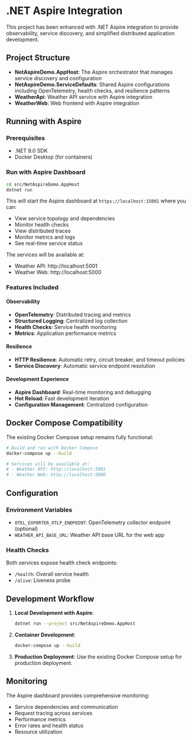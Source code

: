 # .NET Aspire Integration

This project has been enhanced with .NET Aspire integration to provide observability, service discovery, and simplified distributed application development.

## Project Structure

- **NetAspireDemo.AppHost**: The Aspire orchestrator that manages service discovery and configuration
- **NetAspireDemo.ServiceDefaults**: Shared Aspire configurations including OpenTelemetry, health checks, and resilience patterns
- **WeatherApi**: Weather API service with Aspire integration
- **WeatherWeb**: Web frontend with Aspire integration

## Running with Aspire

### Prerequisites
- .NET 9.0 SDK
- Docker Desktop (for containers)

### Run with Aspire Dashboard
```bash
cd src/NetAspireDemo.AppHost
dotnet run
```

This will start the Aspire dashboard at `https://localhost:15001` where you can:
- View service topology and dependencies
- Monitor health checks
- View distributed traces
- Monitor metrics and logs
- See real-time service status

The services will be available at:
- Weather API: http://localhost:5001
- Weather Web: http://localhost:5000

### Features Included

#### Observability
- **OpenTelemetry**: Distributed tracing and metrics
- **Structured Logging**: Centralized log collection
- **Health Checks**: Service health monitoring
- **Metrics**: Application performance metrics

#### Resilience
- **HTTP Resilience**: Automatic retry, circuit breaker, and timeout policies
- **Service Discovery**: Automatic service endpoint resolution

#### Development Experience
- **Aspire Dashboard**: Real-time monitoring and debugging
- **Hot Reload**: Fast development iteration
- **Configuration Management**: Centralized configuration

## Docker Compose Compatibility

The existing Docker Compose setup remains fully functional:

```bash
# Build and run with Docker Compose
docker-compose up --build

# Services will be available at:
# - Weather API: http://localhost:5001
# - Weather Web: http://localhost:5000
```

## Configuration

### Environment Variables
- `OTEL_EXPORTER_OTLP_ENDPOINT`: OpenTelemetry collector endpoint (optional)
- `WEATHER_API_BASE_URL`: Weather API base URL for the web app

### Health Checks
Both services expose health check endpoints:
- `/health`: Overall service health
- `/alive`: Liveness probe

## Development Workflow

1. **Local Development with Aspire**:
   ```bash
   dotnet run --project src/NetAspireDemo.AppHost
   ```

2. **Container Development**:
   ```bash
   docker-compose up --build
   ```

3. **Production Deployment**:
   Use the existing Docker Compose setup for production deployment.

## Monitoring

The Aspire dashboard provides comprehensive monitoring:
- Service dependencies and communication
- Request tracing across services
- Performance metrics
- Error rates and health status
- Resource utilization
